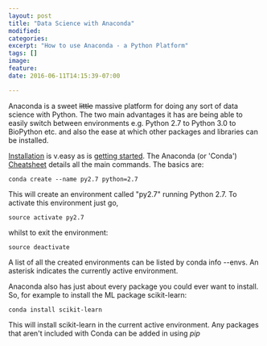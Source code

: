 ```yaml
---
layout: post
title: "Data Science with Anaconda"
modified:
categories: 
excerpt: "How to use Anaconda - a Python Platform"
tags: []
image:
feature:
date: 2016-06-11T14:15:39-07:00

---
```


Anaconda is a sweet ~~little~~ massive platform for doing any sort of data science with Python. The two main advantages it has are being able to easily switch between environments e.g. Python 2.7 to Python 3.0 to BioPython etc. and also the ease at which other packages and libraries can be installed.

[Installation](https://www.continuum.io/downloads) is v.easy as is [getting started](http://conda.pydata.org/docs/test-drive.html). The Anaconda (or 'Conda') [Cheatsheet](http://conda.pydata.org/docs/_downloads/conda-cheatsheet.pdf) details all the main commands. The basics are:

    conda create --name py2.7 python=2.7

This will create an environment called "py2.7" running Python 2.7. To activate this environment just go,

    source activate py2.7

whilst to exit the environment:

    source deactivate

A list of all the created environments can be listed by conda info --envs. An asterisk indicates the currently active environment.

Anaconda also has just about every package you could ever want to install. So, for example to install the ML package scikit-learn:

    conda install scikit-learn

This will install scikit-learn in the current active environment. Any packages that aren't included with Conda can be added in using *pip*



    

